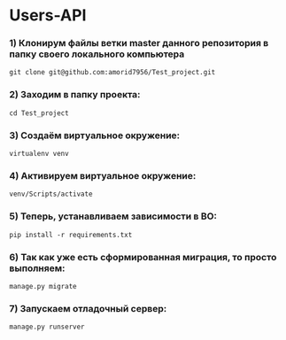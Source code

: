 # Users-API
### 1) Клонирум файлы ветки master данного репозитория в папку своего локального компьютера
`git clone git@github.com:amorid7956/Test_project.git`
### 2) Заходим в папку проекта:
`cd Test_project`
### 3) Создаём виртуальное окружение:
`virtualenv venv`
### 4) Активируем виртуальное окружение:
`venv/Scripts/activate`
### 5) Теперь, устанавливаем зависимости в ВО:
`pip install -r requirements.txt`
### 6) Так как уже есть сформированная миграция, то просто выполняем:
`manage.py migrate`
### 7) Запускаем отладочный сервер:
`manage.py runserver`

